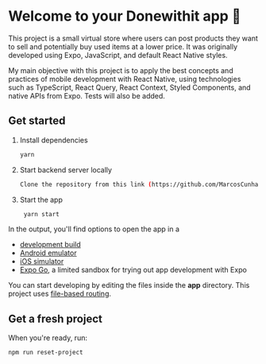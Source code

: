 # Welcome to your Donewithit app 👋

This project is a small virtual store where users can post products they want to sell and potentially buy used items at a lower price. It was originally developed using Expo, JavaScript, and default React Native styles. 

My main objective with this project is to apply the best concepts and practices of mobile development with React Native, using technologies such as TypeScript, React Query, React Context, Styled Components, and native APIs from Expo. Tests will also be added.

## Get started

1. Install dependencies

   ```bash
   yarn 
   ```
2. Start backend server locally 

   ```bash
   Clone the repository from this link (https://github.com/MarcosCunhaDev/donewithit-server) and run it locally.
   ```


3. Start the app

   ```bash
    yarn start
   ```


In the output, you'll find options to open the app in a

- [development build](https://docs.expo.dev/develop/development-builds/introduction/)
- [Android emulator](https://docs.expo.dev/workflow/android-studio-emulator/)
- [iOS simulator](https://docs.expo.dev/workflow/ios-simulator/)
- [Expo Go](https://expo.dev/go), a limited sandbox for trying out app development with Expo

You can start developing by editing the files inside the **app** directory. This project uses [file-based routing](https://docs.expo.dev/router/introduction).

## Get a fresh project

When you're ready, run:

```bash
npm run reset-project
```
